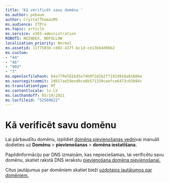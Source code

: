 ```yaml
---
title: 'Kā verificēt savu domēnu '
ms.author: pebaum
author: CrystalThomasMS
ms.audience: ITPro
ms.topic: article
ms.service: o365-administration
ROBOTS: NOINDEX, NOFOLLOW
localization_priority: Normal
ms.assetid: 11f7503b-c802-437f-bc1d-ce13bb4d9bb2
ms.custom:
- "44"
- "46"
- "903"
- "7"
ms.openlocfilehash: b4a779e5816d5e74b9f2d2b2f7192d918a81686e
ms.sourcegitcommit: 2d617ae59eed0ce8b571339ceefce6473c03b94c
ms.translationtype: MT
ms.contentlocale: lv-LV
ms.lasthandoff: 05/19/2021
ms.locfileid: "52569622"
---
```

# <a name="how-to-verify-your-domain"></a>Kā verificēt savu domēnu

Lai pārbaudītu domēnu, izpildiet [domēna pievienošanas vedni](https://admin.microsoft.com/Adminportal#/Domains/Wizard)vai manuāli dodieties uz **Domēnu**  >  **pievienošanas**  >  **domēna iestatīšana.**

Papildinformāciju par DNS izmaiņām, kas nepieciešamas, lai verificētu savu domēnu, skatiet rakstā DNS ierakstu [pievienošana domēna pievienošanai.](/microsoft-365/admin/get-help-with-domains/create-dns-records-at-any-dns-hosting-provider)

Citus jautājumus par domēniem skatiet bieži [uzdotajos jautājumos par domēniem.](/microsoft-365/admin/setup/domains-faq)
